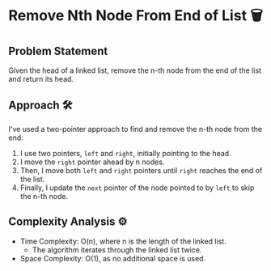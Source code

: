 # Remove Nth Node From End of List 🗑️

## Problem Statement

Given the head of a linked list, remove the n-th node from the end of the list and return its head.

## Approach 🛠️

I've used a two-pointer approach to find and remove the n-th node from the end:

1. I use two pointers, `left` and `right`, initially pointing to the head.
2. I move the `right` pointer ahead by n nodes.
3. Then, I move both `left` and `right` pointers until `right` reaches the end of the list.
4. Finally, I update the `next` pointer of the node pointed to by `left` to skip the n-th node.

## Complexity Analysis ⚙️

- Time Complexity: O(n), where n is the length of the linked list.
  - The algorithm iterates through the linked list twice.
- Space Complexity: O(1), as no additional space is used.
